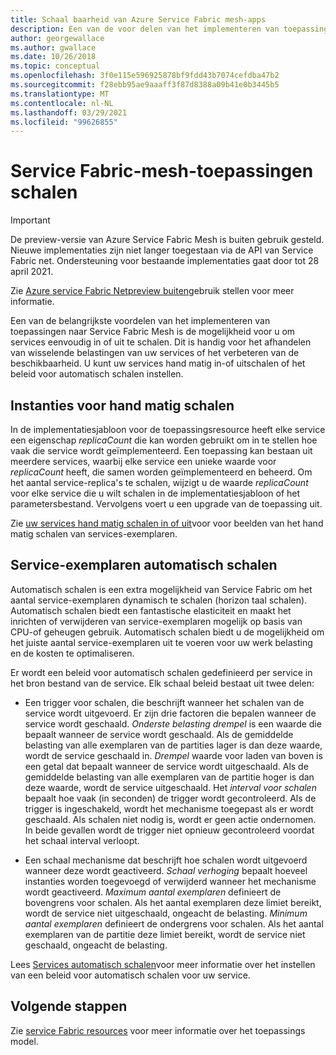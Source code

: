 ```yaml
---
title: Schaal baarheid van Azure Service Fabric mesh-apps
description: Een van de voor delen van het implementeren van toepassingen naar Service Fabric net is de mogelijkheid om uw services eenvoudig te schalen, hetzij hand matig of met beleid voor automatisch schalen.
author: georgewallace
ms.author: gwallace
ms.date: 10/26/2018
ms.topic: conceptual
ms.openlocfilehash: 3f0e115e596925878bf9fdd43b7074cefdba47b2
ms.sourcegitcommit: f28ebb95ae9aaaff3f87d8388a09b41e0b3445b5
ms.translationtype: MT
ms.contentlocale: nl-NL
ms.lasthandoff: 03/29/2021
ms.locfileid: "99626855"
---
```

# <a name="scaling-service-fabric-mesh-applications"></a>Service Fabric-mesh-toepassingen schalen

> [!IMPORTANT]
> De preview-versie van Azure Service Fabric Mesh is buiten gebruik gesteld. Nieuwe implementaties zijn niet langer toegestaan via de API van Service Fabric net. Ondersteuning voor bestaande implementaties gaat door tot 28 april 2021.
> 
> Zie [Azure service Fabric Netpreview buiten](https://azure.microsoft.com/updates/azure-service-fabric-mesh-preview-retirement/)gebruik stellen voor meer informatie.

Een van de belangrijkste voordelen van het implementeren van toepassingen naar Service Fabric Mesh is de mogelijkheid voor u om services eenvoudig in of uit te schalen. Dit is handig voor het afhandelen van wisselende belastingen van uw services of het verbeteren van de beschikbaarheid. U kunt uw services hand matig in-of uitschalen of het beleid voor automatisch schalen instellen.

## <a name="manual-scaling-instances"></a>Instanties voor hand matig schalen

In de implementatiesjabloon voor de toepassingsresource heeft elke service een eigenschap *replicaCount* die kan worden gebruikt om in te stellen hoe vaak die service wordt geïmplementeerd. Een toepassing kan bestaan uit meerdere services, waarbij elke service een unieke waarde voor *replicaCount* heeft, die samen worden geïmplementeerd en beheerd. Om het aantal service-replica's te schalen, wijzigt u de waarde *replicaCount* voor elke service die u wilt schalen in de implementatiesjabloon of het parametersbestand. Vervolgens voert u een upgrade van de toepassing uit.

Zie [uw services hand matig schalen in of uit](service-fabric-mesh-tutorial-template-scale-services.md)voor voor beelden van het hand matig schalen van services-exemplaren.

## <a name="autoscaling-service-instances"></a>Service-exemplaren automatisch schalen
Automatisch schalen is een extra mogelijkheid van Service Fabric om het aantal service-exemplaren dynamisch te schalen (horizon taal schalen). Automatisch schalen biedt een fantastische elasticiteit en maakt het inrichten of verwijderen van service-exemplaren mogelijk op basis van CPU-of geheugen gebruik.  Automatisch schalen biedt u de mogelijkheid om het juiste aantal service-exemplaren uit te voeren voor uw werk belasting en de kosten te optimaliseren.

Er wordt een beleid voor automatisch schalen gedefinieerd per service in het bron bestand van de service. Elk schaal beleid bestaat uit twee delen:

- Een trigger voor schalen, die beschrijft wanneer het schalen van de service wordt uitgevoerd. Er zijn drie factoren die bepalen wanneer de service wordt geschaald. *Onderste belasting drempel* is een waarde die bepaalt wanneer de service wordt geschaald. Als de gemiddelde belasting van alle exemplaren van de partities lager is dan deze waarde, wordt de service geschaald in. *Drempel* waarde voor laden van boven is een getal dat bepaalt wanneer de service wordt uitgeschaald. Als de gemiddelde belasting van alle exemplaren van de partitie hoger is dan deze waarde, wordt de service uitgeschaald. Het *interval voor schalen* bepaalt hoe vaak (in seconden) de trigger wordt gecontroleerd. Als de trigger is ingeschakeld, wordt het mechanisme toegepast als er wordt geschaald. Als schalen niet nodig is, wordt er geen actie ondernomen. In beide gevallen wordt de trigger niet opnieuw gecontroleerd voordat het schaal interval verloopt.

- Een schaal mechanisme dat beschrijft hoe schalen wordt uitgevoerd wanneer deze wordt geactiveerd. *Schaal verhoging* bepaalt hoeveel instanties worden toegevoegd of verwijderd wanneer het mechanisme wordt geactiveerd. *Maximum aantal exemplaren* definieert de bovengrens voor schalen. Als het aantal exemplaren deze limiet bereikt, wordt de service niet uitgeschaald, ongeacht de belasting. *Minimum aantal exemplaren* definieert de ondergrens voor schalen. Als het aantal exemplaren van de partitie deze limiet bereikt, wordt de service niet geschaald, ongeacht de belasting.

Lees [Services automatisch schalen](service-fabric-mesh-howto-auto-scale-services.md)voor meer informatie over het instellen van een beleid voor automatisch schalen voor uw service.

## <a name="next-steps"></a>Volgende stappen

Zie [service Fabric resources](service-fabric-mesh-service-fabric-resources.md) voor meer informatie over het toepassings model.
